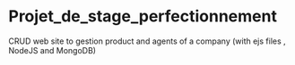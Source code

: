 # Projet_de_stage_perfectionnement
 CRUD web site to gestion product and agents of a company (with ejs files , NodeJS and MongoDB)
